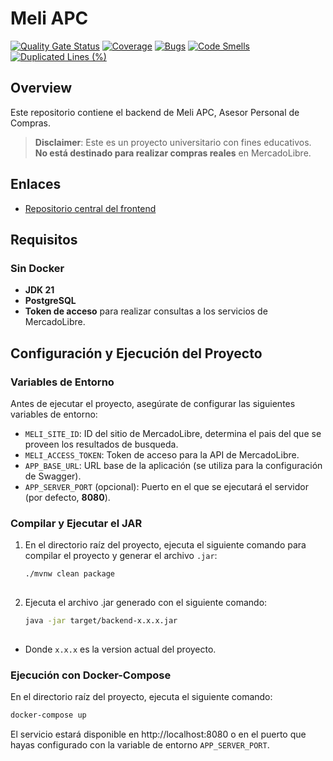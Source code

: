 # Meli APC

[![Quality Gate Status](https://sonarcloud.io/api/project_badges/measure?project=angelodpadron_meli-apc-back&metric=alert_status)](https://sonarcloud.io/summary/new_code?id=angelodpadron_meli-apc-back)
[![Coverage](https://sonarcloud.io/api/project_badges/measure?project=angelodpadron_meli-apc-back&metric=coverage)](https://sonarcloud.io/summary/new_code?id=angelodpadron_meli-apc-back)
[![Bugs](https://sonarcloud.io/api/project_badges/measure?project=angelodpadron_meli-apc-back&metric=bugs)](https://sonarcloud.io/summary/new_code?id=angelodpadron_meli-apc-back)
[![Code Smells](https://sonarcloud.io/api/project_badges/measure?project=angelodpadron_meli-apc-back&metric=code_smells)](https://sonarcloud.io/summary/new_code?id=angelodpadron_meli-apc-back)
[![Duplicated Lines (%)](https://sonarcloud.io/api/project_badges/measure?project=angelodpadron_meli-apc-back&metric=duplicated_lines_density)](https://sonarcloud.io/summary/new_code?id=angelodpadron_meli-apc-back)

## Overview
Este repositorio contiene el backend de Meli APC, Asesor Personal de Compras.

> **Disclaimer**: Este es un proyecto universitario con fines educativos. **No está destinado para realizar compras reales** en MercadoLibre.

## Enlaces
- [Repositorio central del frontend](http://github.com/angelodpadron/meli-apc-front)

## Requisitos

### Sin Docker
- **JDK 21**
- **PostgreSQL**
- **Token de acceso** para realizar consultas a los servicios de MercadoLibre.

## Configuración y Ejecución del Proyecto

### Variables de Entorno
Antes de ejecutar el proyecto, asegúrate de configurar las siguientes variables de entorno:

- `MELI_SITE_ID`: ID del sitio de MercadoLibre, determina el pais del que se proveen los resultados de busqueda.
- `MELI_ACCESS_TOKEN`: Token de acceso para la API de MercadoLibre.
- `APP_BASE_URL`: URL base de la aplicación (se utiliza para la configuración de Swagger).
- `APP_SERVER_PORT` (opcional): Puerto en el que se ejecutará el servidor (por defecto, **8080**).



### Compilar y Ejecutar el JAR
1. En el directorio raíz del proyecto, ejecuta el siguiente comando para compilar el proyecto y generar el archivo `.jar`:

   ```bash
   ./mvnw clean package
  
2. Ejecuta el archivo .jar generado con el siguiente comando:

   ```bash
   java -jar target/backend-x.x.x.jar
  
- Donde `x.x.x` es la version actual del proyecto.

### Ejecución con Docker-Compose
En el directorio raíz del proyecto, ejecuta el siguiente comando:

  ```bash
  docker-compose up
  ```

El servicio estará disponible en http://localhost:8080 o en el puerto que hayas configurado con la variable de entorno `APP_SERVER_PORT`.
